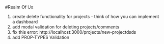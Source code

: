#Realm Of Ux

1. create delete functionality for projects - think of how you can implement a dashboard
2. add modal validation for deleting projects/comments
3. fix this error: http://localhost:3000/projects/new-projectdsds
4. add PROP-TYPES Validation
